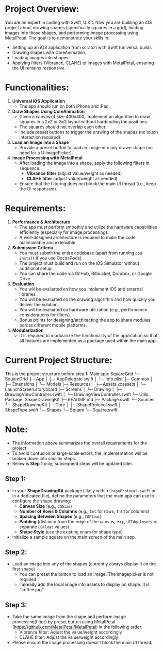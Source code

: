 # Project Overview:
You are an expert in coding with Swift, UIKit. Now you are building an iOS project about drawing shapes (specifically squares in a grid), loading images into those shapes, and performing image processing using MetalPetal. The goal is to demonstrate your skills in:
- Setting up an iOS application from scratch with Swift (universal build).
- Drawing shapes with CoreAnimation.
- Loading images into shapes.
- Applying filters (Vibrance, CLAHE) to images with MetalPetal, ensuring the UI remains responsive.

# Functionalities:
1. **Universal iOS Application**  
   - The app should run on both iPhone and iPad.
2. **Draw Shapes Using CoreAnimation**  
   - Given a canvas of size 400x400, implement an algorithm to draw squares in a 2x2 or 3x3 layout without hardcoding the positions.
   - The squares should not overlap each other.
   - Include preset buttons to trigger the drawing of the shapes (no touch interaction required).
3. **Load an Image into a Shape**  
   - Provide a preset button to load an image into any drawn shape (no need for a UIImagePicker).
4. **Image Processing with MetalPetal**  
   - After loading the image into a shape, apply the following filters in sequence:
     - **Vibrance filter** (adjust value/weight as needed)
     - **CLAHE filter** (adjust value/weight as needed)
   - Ensure that the filtering does not block the main UI thread (i.e., keep the UI responsive).

# Requirements:
1. **Performance & Architecture**  
   - The app must perform smoothly and utilize the hardware capabilities efficiently (especially for image processing).
   - A well-designed architecture is required to make the code maintainable and extensible.
2. **Submission Criteria**  
   - You must submit the entire codebase (apart from running `pod install` if you use CocoaPods).
   - The project must build and run on the iOS Simulator without additional setup.
   - You can share the code via GitHub, Bitbucket, Dropbox, or Google Drive.
3. **Evaluation**  
   - You will be evaluated on how you implement iOS and external libraries.
   - You will be evaluated on the drawing algorithm and how quickly you deliver the solution.
   - You will be evaluated on hardware utilization (e.g., performance considerations for filters).
   - Bonus points for designing/architecting the app to share modules across different mobile platforms.
4. **Modularization**  
   - It is required to modularize the functionality of the application so that all features are implemented as a package used within the main app.

# Current Project Structure:
This is the project structure before step 1:
Main app:
SquareGrid
└─ SquareGrid
   ├─ App
   │  ├─ AppDelegate.swift
   │  └─ Info.plist
   ├─ Common
   │  ├─ Extensions
   │  └─ Models
   ├─ Resources
   │  ├─ Assets.xcassets
   │  └─ LaunchScreen.storyboard
   ├─ Screens
   │  └─ Drawing
   │     ├─ DrawingViewController.swift
   │     └─ DrawingViewController.swift
   └─ Utils
Package:
ShapeDrawingKit
├─ README.md
├─ Package.swift
└─ Sources
   └─ ShapeDrawingKit
      ├─ Core
      │  ├─ ShapeProtocol.swift
      │  └─ ShapeType.swift
      └─ Shapes
         └─ Square
            └─ Square.swift

# Note:
- The information above summarizes the overall requirements for the project.  
- To avoid confusion or large-scale errors, the implementation will be broken down into smaller steps.  
- Below is **Step 1** only; subsequent steps will be updated later.

## Step 1:
- In your **ShapeDrawingKit** package (likely within `ShapeProtocol.swift` or in a dedicated file), define the parameters that the main app can use to configure the shape drawing:
  + **Canvas Size** (e.g., `CGSize`)
  + **Number of Rows & Columns** (e.g., `Int` for rows, `Int` for columns)
  + **Spacing Between Shapes** (e.g., `CGFloat`)
  + **Padding** (distance from the edge of the canvas, e.g., `UIEdgeInsets` or separate `CGFloat` values)
  + **Shape Style** (use the existing enum for shape type)
- Initialize a sample square on the main screen of the main app.

## Step 2:
- Load an image into any of the shapes (currently always display it on the first shape)
  + You can preset the button to load an image. The imagepicker is not required
  + I already add the local image into assets to display on shape. It is "coffee.jpg"

## Step 3:
- Take the same image from the shape and perform image processing(filter) by preset button using MetalPetal (https://github.com/MetalPetal/MetalPetal) in the following order:
  + Vibrance filter:  Adjust the value/weight accordingly
  + CLAHE filter:  Adjust the value/weight accordingly
- Please ensure the image processing doesn’t block the main UI thread.
